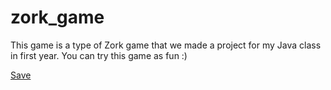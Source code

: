 # zork_game

This game is a type of Zork game that we made a project for my Java class in first year. You can try this game as fun :)

[Save](savePrincess.gif)
